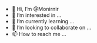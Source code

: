 - 👋 Hi, I’m @Monirnir
- 👀 I’m interested in ...
- 🌱 I’m currently learning ...
- 💞️ I’m looking to collaborate on ...
- 📫 How to reach me ...

<!---
Monirnir/Monirnir is a ✨ special ✨ repository because its `README.md` (this file) appears on your GitHub profile.
You can click the Preview link to take a look at your changes.
--->
